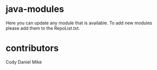 # java-modules
Here you can update any module that is available.
To add new modules please add them to the RepoList.txt. 
# contributors
Cody 
Daniel
Mike
